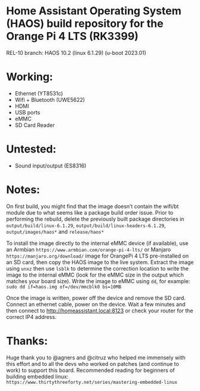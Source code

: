 ﻿# Home Assistant Operating System (HAOS) build repository for the Orange Pi 4 LTS (RK3399)

REL-10 branch: HAOS 10.2 (linux 6.1.29) (u-boot 2023.01)

# Working:

- Ethernet (YT8531c)
- Wifi + Bluetooth (UWE5622)
- HDMI
- USB ports
- eMMC
- SD Card Reader

# Untested:

- Sound input/output (ES8316)

# Notes:

On first build, you might find that the image doesn’t contain the wifi/bt module due to what seems like a package build order issue. Prior to performing the rebuild, delete the previously built package directories in `output/build/linux-6.1.29`,  `output/build/linux-headers-6.1.29`, `output/images/haos*` and `release/haos*`

To install the image directly to the internal eMMC device (if available), use an Armbian `https://www.armbian.com/orange-pi-4-lts/` or Manjaro `https://manjaro.org/download/` image for OrangePi 4 LTS pre-installed on an SD card, then copy the HAOS image to the live system. Extract the image using `unxz` then use `lsblk` to determine the correction location to write the image to the internal eMMC (look for the eMMC size in the output which matches your board size). Write the image to eMMC using `dd`, for example: `sudo dd if=haos.img of=/dev/mmcblk0 bs=10MB`

Once the image is written, power off the device and remove the SD card. Connect an ethernet cable, power on the device. Wait a few minutes and then connect to http://homeassistant.local:8123 or check your router for the correct IP4 address.

# Thanks:

Huge thank you to @agners and @citruz who helped me immensely with this effort and to all the devs who worked on patches (and continue to work) to support this board. Recommended reading for beginners of building embedded linux: `https://www.thirtythreeforty.net/series/mastering-embedded-linux`
